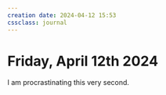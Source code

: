 ```yaml
---
creation date: 2024-04-12 15:53
cssclass: journal
---
```

# Friday, April 12th 2024

I am procrastinating this very second.



